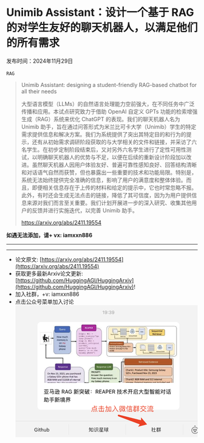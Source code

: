 # Unimib Assistant：设计一个基于 RAG 的对学生友好的聊天机器人，以满足他们的所有需求
发布时间：2024年11月29日

`RAG`
> Unimib Assistant: designing a student-friendly RAG-based chatbot for all their needs
>
> 大型语言模型（LLMs）的自然语言处理能力空前强大，在不同任务中广泛传播和应用。本试点研究致力于借助 OpenAI 自定义 GPTs 功能的检索增强生成（RAG）系统来优化 ChatGPT 的表现。我们的聊天机器人名为 Unimib 助手，旨在通过问答形式为米兰比可卡大学（Unimib）学生的特定需求提供信息和解决方案。我们为系统提供了突出其特定目的和行为的提示，还有从初始需求调研阶段获取的与大学相关的文件和链接，并采访了六名学生。在初步定制阶段结束后，又对另外六名学生进行了定性可用性测试，以明确聊天机器人的优势与不足，以便在后续的重新设计阶段加以改进。虽然聊天机器人因用户体验友好、普遍可靠性感知良好、回答结构清晰和对话语气自然而获赞，但也暴露出一些重要的技术和功能局限。特别是，系统无法始终提供完全准确的信息，影响了用户的满意度和整体体验。而且，即便相关信息存在于上传的材料和给定的提示中，它也时常忽略不报。此外，有时还会生成无法点击的链接，降低了其可信度，因为为用户提供信息来源对我们而言至关重要。我们计划开展进一步的深入研究、收集其他用户的反馈并进行实施迭代，以完善 Unimib 助手。
>
> https://arxiv.org/abs/2411.19554

**如遇无法添加，请+ vx: iamxxn886**
<hr />


<hr />

- 论文原文: [https://arxiv.org/abs/2411.19554](https://arxiv.org/abs/2411.19554)
- 获取更多最新Arxiv论文更新: [https://github.com/HuggingAGI/HuggingArxiv](https://github.com/HuggingAGI/HuggingArxiv)!
- 加入社群，+v: iamxxn886
- 点击公众号菜单加入讨论
![](https://raw.githubusercontent.com/HuggingAGI/wx_assets/main/2024/07/31/1722434818326-94339e92-22f1-4472-9d27-fed232f70b5d.jpeg)